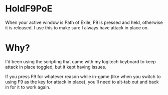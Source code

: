 # HoldF9PoE
When your active window is Path of Exile, F9 is pressed and held, otherwise it is released.
I use this to make sure I always have attack in place on.
# Why?
I'd been using the scripting that came with my logitech keyboard to keep attack in place toggled, but it kept having issues.

If you press F9 for whatever reason while in-game (like when you switch to using F9 as the key for attack in place), you'll need to alt-tab out and back in for it to work again.
